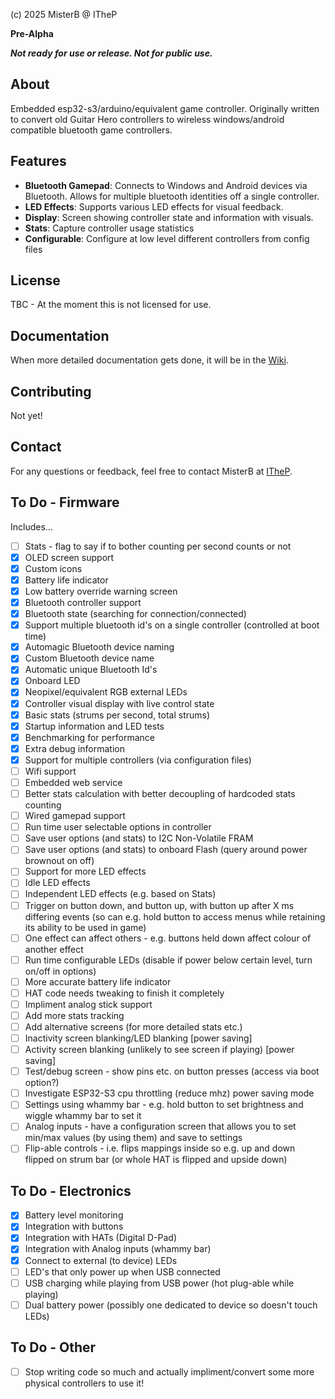 (c) 2025 MisterB @ ITheP

**Pre-Alpha**

***Not ready for use or release. Not for public use.***

## About
Embedded esp32-s3/arduino/equivalent game controller. Originally written to convert old Guitar Hero controllers to wireless windows/android compatible bluetooth game controllers.

## Features
- **Bluetooth Gamepad**: Connects to Windows and Android devices via Bluetooth. Allows for multiple bluetooth identities off a single controller.
- **LED Effects**: Supports various LED effects for visual feedback.
- **Display**: Screen showing controller state and information with visuals.
- **Stats**: Capture controller usage statistics
- **Configurable**: Configure at low level different controllers from config files
## License
TBC - At the moment this is not licensed for use.

## Documentation
When more detailed documentation gets done, it will be in the [Wiki](https://github.com/ITheP/GamePad/wiki).

## Contributing
Not yet!

## Contact
For any questions or feedback, feel free to contact MisterB at [ITheP](https://github.com/ITheP/GamePad/wiki).

## To Do - Firmware

Includes...

- [ ] Stats - flag to say if to bother counting per second counts or not
- [x] OLED screen support
- [x] Custom icons
- [x] Battery life indicator
- [x] Low battery override warning screen
- [x] Bluetooth controller support
- [x] Bluetooth state (searching for connection/connected)
- [x] Support multiple bluetooth id's on a single controller (controlled at boot time)
- [x] Automagic Bluetooth device naming
- [x] Custom Bluetooth device name
- [x] Automatic unique Bluetooth Id's
- [x] Onboard LED
- [x] Neopixel/equivalent RGB external LEDs
- [x] Controller visual display with live control state
- [x] Basic stats (strums per second, total strums)
- [x] Startup information and LED tests
- [x] Benchmarking for performance
- [x] Extra debug information
- [x] Support for multiple controllers (via configuration files)
- [ ] Wifi support
- [ ] Embedded web service
- [ ] Better stats calculation with better decoupling of hardcoded stats counting
- [ ] Wired gamepad support
- [ ] Run time user selectable options in controller
- [ ] Save user options (and stats) to I2C Non-Volatile FRAM
- [ ] Save user options (and stats) to onboard Flash (query around power brownout on off)
- [ ] Support for more LED effects
- [ ] Idle LED effects
- [ ] Independent LED effects (e.g. based on Stats)
- [ ] Trigger on button down, and button up, with button up after X ms differing events (so can e.g. hold button to access menus while retaining its ability to be used in game)
- [ ] One effect can affect others - e.g. buttons held down affect colour of another effect
- [ ] Run time configurable LEDs (disable if power below certain level, turn on/off in options)
- [ ] More accurate battery life indicator
- [ ] HAT code needs tweaking to finish it completely
- [ ] Impliment analog stick support
- [ ] Add more stats tracking
- [ ] Add alternative screens (for more detailed stats etc.)
- [ ] Inactivity screen blanking/LED blanking [power saving]
- [ ] Activity screen blanking (unlikely to see screen if playing) [power saving]
- [ ] Test/debug screen - show pins etc. on button presses (access via boot option?)
- [ ] Investigate ESP32-S3 cpu throttling (reduce mhz) power saving mode
- [ ] Settings using whammy bar - e.g. hold button to set brightness and wiggle whammy bar to set it
- [ ] Analog inputs - have a configuration screen that allows you to set min/max values (by using them) and save to settings
- [ ] Flip-able controls - i.e. flips mappings inside so e.g. up and down flipped on strum bar (or whole HAT is flipped and upside down)
  
## To Do - Electronics

- [x] Battery level monitoring
- [x] Integration with buttons
- [X] Integration with HATs (Digital D-Pad)
- [X] Integration with Analog inputs (whammy bar)
- [X] Connect to external (to device) LEDs
- [ ] LED's that only power up when USB connected
- [ ] USB charging while playing from USB power (hot plug-able while playing)
- [ ] Dual battery power (possibly one dedicated to device so doesn't touch LEDs)

## To Do - Other

- [ ] Stop writing code so much and actually impliment/convert some more physical controllers to use it!


